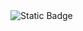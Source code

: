 <img alt="Static Badge" src="https://img.shields.io/badge/0-fish?logoSize=string&label=fishy!&labelColor=%231b141c&color=%2336223b&cacheSeconds=3600">





